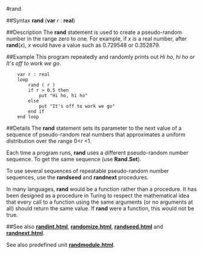 
#rand

##Syntax
**rand** (**var** _r_ : **real**)


##Description
The **rand** statement is used to create a pseudo-random number in the range zero to one. For example, if _x_ is a real number, after **rand**(_x_), _x_ would have a value such as 0.729548 or 0.352879.


##Example
This program repeatedly and randomly prints out _Hi ho_, _hi ho_ or _It's off to work we go_.

        var r : real
        loop
            rand ( r )
            if r > 0.5 then
                put "Hi ho, hi ho"
            else
                put "It's off to work we go"
            end if
        end loop
##Details
The **rand** statement sets its parameter to the next value of a sequence of pseudo-random real numbers that approximates a uniform distribution over the range 0<_r_ <1.

Each time a program runs, **rand** uses a different pseudo-random number sequence. To get the same sequence (use **Rand.Set**).

To use several sequences of repeatable pseudo-random number sequences, use the **randseed** and **randnext** procedures.

In many languages, **rand** would be a function rather than a procedure. It has been designed as a procedure in Turing to respect the mathematical idea that every call to a function using the same arguments (or no arguments at all) should return the same value. If **rand** were a function, this would not be true.


##See also
**[randint.html](randint)**, **[randomize.html](randomize)**, **[randseed.html](randseed)** and **[randnext.html](randnext)**.

See also predefined unit **[randmodule.html](Rand)**.

